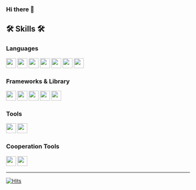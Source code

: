 ### Hi there 👋

<!--
**qhrhkd550/qhrhkd550** is a ✨ _special_ ✨ repository because its `README.md` (this file) appears on your GitHub profile.

Here are some ideas to get you started:

- 🔭 I’m currently working on ...
- 🌱 I’m currently learning ...
- 👯 I’m looking to collaborate on ...
- 🤔 I’m looking for help with ...
- 💬 Ask me about ...
- 📫 How to reach me: ...
- 😄 Pronouns: ...
- ⚡ Fun fact: ...
-->



## 🛠 Skills 🛠  

### Languages
<div>
<img src="https://img.shields.io/badge/Python-3776AB.svg?&style=flat-square&logo=Python&logoColor=white" height="27">
<img src="https://img.shields.io/badge/Java-007396.svg?&style=flat-square&logo=Java&logoColor=white" height="27">
<img src="https://img.shields.io/badge/MySQL-4479A1.svg?&style=flat-square&logo=MySQL&logoColor=white" height="27">
<img src="https://img.shields.io/badge/SQLite-003B57.svg?&style=flat-square&logo=SQLite&logoColor=white" height="27">
<img src="https://img.shields.io/badge/Elasticsearch-005571.svg?&style=flat-square&logo=Elasticsearch&logoColor=white" height="27">
<img src="https://img.shields.io/badge/Celery-37814A.svg?&style=flat-square&logo=Celery&logoColor=white" height="27">
<img src="https://img.shields.io/badge/Selenium-43B02A.svg?&style=flat-square&logo=Selenium&logoColor=white" height="27">

</div>

### Frameworks & Library
<div>
<img src="https://img.shields.io/badge/Django-092E20.svg?&style=flat-square&logo=Django&logoColor=white" height="27">
<img src="https://img.shields.io/badge/Spring-6DB33F.svg?&style=flat-square&logo=Spring&logoColor=white" height="27">
<img src="https://img.shields.io/badge/PyTorch-EE4C2C.svg?&style=flat-square&logo=PyTorch&logoColor=white" height="27">
<img src="https://img.shields.io/badge/TensorFlow-FF6F00.svg?&style=flat-square&logo=TensorFlow&logoColor=white" height="27">
<img src="https://img.shields.io/badge/scikit-learn-F7931E.svg?&style=flat-square&logo=scikit-learn&logoColor=white" height="27">
</div>

### Tools
<div>
<img src="https://img.shields.io/badge/Docker-2496ED.svg?&style=flat-square&logo=Docker&logoColor=white" height="27">
<img src="https://img.shields.io/badge/Jupyter-F37626.svg?&style=flat-square&logo=Jupyter&logoColor=white" height="27">
</div>

### Cooperation Tools
<div>
<img src="https://img.shields.io/badge/Slack-4A154B.svg?&style=flat-square&logo=Slack&logoColor=white" height="27">
<img src="https://img.shields.io/badge/Mattermost-0058CC.svg?&style=flat-square&logo=Mattermost&logoColor=white" height="27">
</div>

<hr>

[![Hits](https://hits.seeyoufarm.com/api/count/incr/badge.svg?url=https%3A%2F%2Fgithub.com%2Fgpigp&count_bg=%231D6A96&title_bg=%2385B8CB&icon=bilibili.svg&icon_color=%23283B42&title=2DAY&edge_flat=true)](https://hits.seeyoufarm.com)
